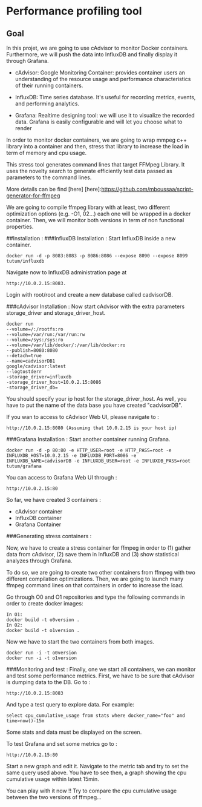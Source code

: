 # Performance profiling tool
## Goal
In this projet, we are going to use cAdvisor to monitor Docker containers. Furthermore, we will push the data into InfluxDB and finally display it through Grafana.

- cAdvisor: Google Monitoring Container: provides container users an understanding of the resource usage and performance characteristics of their running containers.
    
- InfluxDB: Time series database. It's useful for recording metrics, events, and performing analytics.

- Grafana: Realtime designing tool: we will use it to visualize the recorded data. Grafana is easily configurable and will let you choose what to render
    
In order to monitor docker containers, we are going to wrap mmpeg c++ library into a container and then, stress that library to increase the load in term of memory and cpu usage.

This stress tool generates command lines that target FFMpeg Library. It uses the novelty search to generate efficiently test data passed as parameters to the command lines.

More details can be find [here]
[here]:https://github.com/mboussaa/script-generator-for-ffmpeg

We are going to compile ffmpeg library with at least, two different optimization options (e.g. -O1, 02...) each one will be wrapped in a docker container. Then, we will monitor both versions in term of non functional properties.

##Installation : 
###InfluxDB Installation :
Start InfluxDB inside a new container.

    docker run -d -p 8083:8083 -p 8086:8086 --expose 8090 --expose 8099 tutum/influxdb

Navigate now to InfluxDB administration page at

    http://10.0.2.15:8083. 

Login with root/root and create a new database called cadvisorDB.

###cAdvisor Installation :
Now start cAdvisor with the extra parameters storage_driver and storage_driver_host.

    docker run      
    --volume=/:/rootfs:ro      
    --volume=/var/run:/var/run:rw      
    --volume=/sys:/sys:ro      
    --volume=/var/lib/docker/:/var/lib/docker:ro      
    --publish=8080:8080      
    --detach=true      
    --name=cadvisorDB1      
    google/cadvisor:latest   
    --logtostderr    
    -storage_driver=influxdb     
    -storage_driver_host=10.0.2.15:8086 
    -storage_driver_db= 
    
You should specify your ip host for the storage_driver_host. As well, you have to put the name of the data base you have created "cadvisorDB".

If you wan to access to cAdvisor Web UI, please navigate to : 

    http://10.0.2.15:8080 (Assuming that 10.0.2.15 is your host ip)

###Grafana Installation :
Start another container running Grafana.

    docker run -d -p 80:80 -e HTTP_USER=root -e HTTP_PASS=root -e INFLUXDB_HOST=10.0.2.15 -e INFLUXDB_PORT=8086 -e INFLUXDB_NAME=cadvisorDB -e INFLUXDB_USER=root -e INFLUXDB_PASS=root tutum/grafana
    
You can access to Grafana Web UI through : 
    
    http://10.0.2.15:80

So far, we have created 3 containers :
  - cAdvisor container
  - InfluxDB container
  - Grafana Container

###Generating stress containers : 
 
Now, we have to create a stress container for ffmpeg in order to (1) gather data from cAdvisor, (2) save them in InfluxDB and (3) show statistical analyzes through Grafana.

To do so, we are going to create two other containers from ffmpeg with two different compilation optimizations. Then, we are going to launch many ffmpeg command lines on that containers in order to increase the load.

Go through O0 and O1 repositories and type the following commands in order to create docker images:

    In O1:
    docker build -t o0version .
    In O2:
    docker build -t o1version .

Now we have to start the two containers from both images.

    docker run -i -t o0version
    docker run -i -t o1version

###Monitoring and test :
Finally, one we start all containers, we can monitor and test some performance metrics.
First, we have to be sure that cAdvisor is dumping data to the DB. Go to :

    http://10.0.2.15:8083
And type a test query to explore data. For example: 

    select cpu_cumulative_usage from stats where docker_name="foo" and time>now()-15m
    
Some stats and data must be displayed on the screen.

To test Grafana and set some metrics go to :
 
    http://10.0.2.15:80

Start a new graph and edit it. Navigate to the metric tab and try to set the same query used above. You have to see then, a graph showing the cpu cumulative usage within latest 15min.

You can play with it now !! Try to compare the cpu cumulative usage between the two versions of ffmpeg...

    









